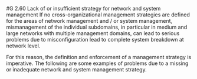 #G 2.60 Lack of or insufficient strategy for network and system management
If no cross-organizational management strategies are defined for the areas of network management and / or system management, mismanagement of the individual subdomains, in particular in medium and large networks with multiple management domains, can lead to serious problems due to misconfiguration lead to complete system breakdown at network level.

For this reason, the definition and enforcement of a management strategy is imperative. The following are some examples of problems due to a missing or inadequate network and system management strategy.



